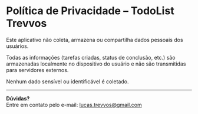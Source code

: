 # Política de Privacidade – TodoList Trevvos

Este aplicativo não coleta, armazena ou compartilha dados pessoais dos usuários.

Todas as informações (tarefas criadas, status de conclusão, etc.) são armazenadas localmente no dispositivo do usuário e não são transmitidas para servidores externos.

Nenhum dado sensível ou identificável é coletado.

---

**Dúvidas?**  
Entre em contato pelo e-mail: lucas.trevvos@gmail.com
